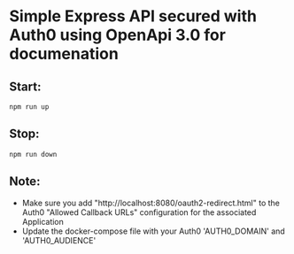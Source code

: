 # Simple Express API secured with Auth0 using OpenApi 3.0 for documenation

## Start: 
    npm run up

## Stop: 
    npm run down

## Note: 
  * Make sure you add "http://localhost:8080/oauth2-redirect.html" to the Auth0 "Allowed Callback URLs" configuration for the associated Application
  * Update the docker-compose file with your Auth0 'AUTH0_DOMAIN' and 'AUTH0_AUDIENCE'